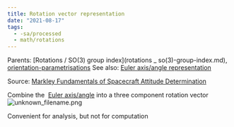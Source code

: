 ```yaml
---
title: Rotation vector representation
date: "2021-08-17"
tags:
  - -sa/processed
  - math/rotations
---
```


Parents: [Rotations / SO(3) group index](rotations _ so(3)-group-index.md), [orientation-parametrisations](orientation-parametrisations.md)
See also: [Euler axis/angle representation](euler-axis_angle-representation.md)

Source: [Markley Fundamentals of Spacecraft Attitude Determination](markley-fundamentals-of-spacecraft-attitude-determination.md)

Combine the  [Euler axis/angle](euler-axis_angle.md) into a three component rotation vector ![unknown_filename.png](./_resources/Rotation_vector_representation.resources/unknown_filename.png)

Convenient for analysis, but not for computation

